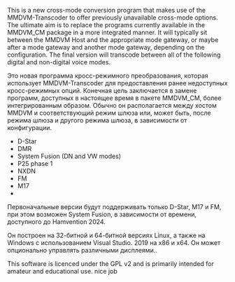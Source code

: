 This is a new cross-mode conversion program that makes use of the MMDVM-Transcoder to offer previously unavailable cross-mode options. The ultimate aim
is to replace the programs currently available in the MMDVM_CM package in a more integrated manner. It will typically sit between the MMDVM Host and
the appropriate mode gateway, or maybe after a mode gateway and another mode gateway, depending on the configuration.
The final version will transcode between all of the following digital and non-digital voice modes.

Это новая программа кросс-режимного преобразования, которая использует MMDVM-Transcoder для предоставления ранее недоступных кросс-режимных опций. Конечная цель
заключается в замене программ, доступных в настоящее время в пакете MMDVM_CM, более интегрированным образом. Обычно он располагается между хостом MMDVM и
соответствующий режим шлюза или, может быть, после режима шлюза и другого режима шлюза, в зависимости от конфигурации.


- D-Star
- DMR
- System Fusion (DN and VW modes)
- P25 phase 1
- NXDN
- FM
- M17
- 
Первоначальные версии будут поддерживать только D-Star, M17 и FM, при этом возможен System Fusion, в зависимости от времени, доступного до Hamvention 2024.

Он построен на 32-битной и 64-битной версиях Linux, а также на Windows с использованием Visual Studio.
2019 на х86 и х64. Он может опционально управлять различными дисплеями..

This software is licenced under the GPL v2 and is primarily intended for amateur and
educational use.
 nice job
